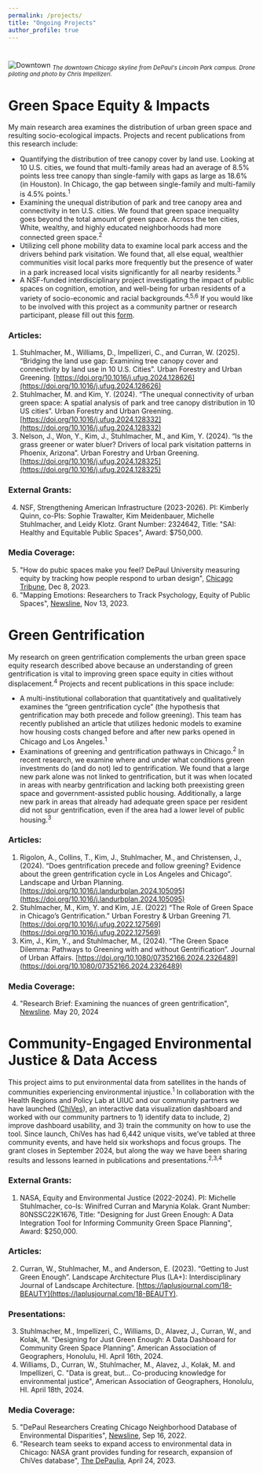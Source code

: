 ```yaml
---
permalink: /projects/
title: "Ongoing Projects"
author_profile: true
---
```

#

![Downtown](https://mstuhlmacher.github.io/files/DJI_20240530194909_0010_D_crop.JPG)
<sub> *The downtown Chicago skyline from DePaul's Lincoln Park campus. Drone piloting and photo by Chris Impellizeri.* </sub>

# Green Space Equity & Impacts
My main research area examines the distribution of urban green space and resulting socio-ecological impacts. Projects and recent publications from this research include:
* Quantifying the distribution of tree canopy cover by land use. Looking at 10 U.S. cities, we found that multi-family areas had an average of 8.5% points less tree canopy than single-family with gaps as large as 18.6% (in Houston). In Chicago, the gap between single-family and multi-family is 4.5% points.<sup>1</sup>
* Examining the unequal distribution of park and tree canopy area and connectivity in ten U.S. cities. We found that green space inequality goes beyond the total amount of green space. Across the ten cities, White, wealthy, and highly educated neighborhoods had more connected green space.<sup>2</sup>
* Utilizing cell phone mobility data to examine local park access and the drivers behind park visitation. We found that, all else equal, wealthier communities visit local parks more frequently but the presence of water in a park increased local visits significantly for all nearby residents.<sup>3</sup>
* A NSF-funded interdisciplinary project investigating the impact of public spaces on cognition, emotion, and well-being for urban residents of a variety of socio-economic and racial backgrounds.<sup>4,5,6</sup> If you would like to be involved with this project as a community partner or research participant, please fill out this [form](https://docs.google.com/forms/d/e/1FAIpQLScMNs8w5LM1QnEz6ZbgpYuCWujBv5TfWHvewqj-i67LsMBa4A/viewform?pli=1).

### Articles:
1. Stuhlmacher, M., Williams, D., Impellizeri, C., and Curran, W. (2025). “Bridging the land use gap: Examining tree canopy cover and connectivity by land use in 10 U.S. Cities”. Urban Forestry and Urban Greening. [https://doi.org/10.1016/j.ufug.2024.128626](https://doi.org/10.1016/j.ufug.2024.128626)
2. Stuhlmacher, M. and Kim, Y. (2024). “The unequal connectivity of urban green space: A spatial analysis of park and tree canopy distribution in 10 US cities”. Urban Forestry and Urban Greening. [https://doi.org/10.1016/j.ufug.2024.128332](https://doi.org/10.1016/j.ufug.2024.128332)
3. Nelson, J., Won, Y., Kim, J., Stuhlmacher, M., and Kim, Y. (2024). “Is the grass greener or water bluer? Drivers of local park visitation patterns in Phoenix, Arizona”. Urban Forestry and Urban Greening. [https://doi.org/10.1016/j.ufug.2024.128325](https://doi.org/10.1016/j.ufug.2024.128325)
### External Grants:
4. NSF, Strengthening American Infrastructure (2023-2026). PI: Kimberly Quinn, co-PIs: Sophie Trawalter, Kim Meidenbauer, Michelle Stuhlmacher, and Leidy Klotz. Grant Number: 2324642, Title: "SAI: Healthy and Equitable Public Spaces", Award: $750,000.
### Media Coverage:
5. "How do pubic spaces make you feel? DePaul University measuring equity by tracking how people respond to urban design", [Chicago Tribune](https://www.chicagotribune.com/people/ct-depaul-university-public-spaces-1130-20231208-iovtwd23gjhbxj32zejdhr4c2q-story.html), Dec 8, 2023.
6. "Mapping Emotions: Researchers to Track Psychology, Equity of Public Spaces", [Newsline](https://resources.depaul.edu/newsline/sections/campus-and-community/Pages/equitable-public-spaces.aspx), Nov 13, 2023.

# Green Gentrification
My research on green gentrification complements the urban green space equity research described above because an understanding of green gentrification is vital to improving green space equity in cities without displacement.<sup>4</sup> Projects and recent publications in this space include:
* A multi-institutional collaboration that quantitatively and qualitatively examines the “green gentrification cycle” (the hypothesis that gentrification may both precede and follow greening). This team has recently published an article that utilizes hedonic models to examine how housing costs changed before and after new parks opened in Chicago and Los Angeles.<sup>1</sup>
* Examinations of greening and gentrification pathways in Chicago.<sup>2</sup> In recent research, we examine where and under what conditions green investments do (and do not) led to gentrification. We found that a large new park alone was not linked to gentrification, but it was when located in areas with nearby gentrification and lacking both preexisting green space and government-assisted public housing. Additionally, a large new park in areas that already had adequate green space per resident did not spur gentrification, even if the area had a lower level of public housing.<sup>3</sup>

### Articles:
1.	Rigolon, A., Collins, T., Kim, J., Stuhlmacher, M., and Christensen, J., (2024). “Does gentrification precede and follow greening? Evidence about the green gentrification cycle in Los Angeles and Chicago”. Landscape and Urban Planning. [https://doi.org/10.1016/j.landurbplan.2024.105095](https://doi.org/10.1016/j.landurbplan.2024.105095)
2.	Stuhlmacher, M., Kim, Y. and Kim, J.E. (2022) “The Role of Green Space in Chicago’s Gentrification.” Urban Forestry & Urban Greening 71. [https://doi.org/10.1016/j.ufug.2022.127569](https://doi.org/10.1016/j.ufug.2022.127569)
3.	Kim, J., Kim, Y., and Stuhlmacher, M., (2024). “The Green Space Dilemma: Pathways to Greening with and without Gentrification”. Journal of Urban Affairs. [https://doi.org/10.1080/07352166.2024.2326489](https://doi.org/10.1080/07352166.2024.2326489)
### Media Coverage:
4. "Research Brief: Examining the nuances of green gentrification", [Newsline](https://resources.depaul.edu/newsline/sections/debuzz/Pages/green-gentrification.aspx). May 20, 2024

# Community-Engaged Environmental Justice & Data Access
This project aims to put environmental data from satellites in the hands of communities experiencing environmental injustice.<sup>1</sup>  In collaboration with the Health Regions and Policy Lab at UIUC and our community partners we have launched ([ChiVes](https://chichives.com/)), an interactive data visualization dashboard and worked with our community partners to 1) identify data to include, 2) improve dashboard usability, and 3) train the community on how to use the tool. Since launch, ChiVes has had 6,442 unique visits, we’ve tabled at three community events, and have held six workshops and focus groups. The grant closes in September 2024, but along the way we have been sharing results and lessons learned in publications and presentations.<sup>2,3,4</sup>

### External Grants:
1. NASA, Equity and Environmental Justice (2022-2024). PI: Michelle Stuhlmacher, co-Is: Winifred Curran and Marynia Kolak. Grant Number: 80NSSC22K1676, Title: "Designing for Just Green Enough: A Data Integration Tool for Informing Community Green Space Planning", Award: $250,000.
### Articles:
2. Curran, W., Stuhlmacher, M., and Anderson, E. (2023). “Getting to Just Green Enough”. Landscape Architecture Plus (LA+): Interdisciplinary Journal of Landscape Architecture. [https://laplusjournal.com/18-BEAUTY](https://laplusjournal.com/18-BEAUTY).
### Presentations:
3. Stuhlmacher, M., Impellizeri, C., Williams, D., Alavez, J., Curran, W., and Kolak, M. “Designing for Just Green Enough: A Data Dashboard for Community Green Space Planning”. American Association of Geographers, Honolulu, HI. April 16th, 2024.
4. Williams, D., Curran, W., Stuhlmacher, M., Alavez, J., Kolak, M. and Impellizeri, C. "Data is great, but... Co-producing knowledge for environmental justice", American Association of Geographers, Honolulu, HI. April 18th, 2024.
### Media Coverage:
5. "DePaul Researchers Creating Chicago Neighborhood Database of Environmental Disparities", [Newsline](https://resources.depaul.edu/newsline/sections/campus-and-community/Pages/nasa-grant-2022.aspx), Sep 16, 2022.
6. "Research team seeks to expand access to environmental data in Chicago: NASA grant provides funding for research, expansion of ChiVes database", [The DePaulia](https://depauliaonline.com/64087/special-issues/research-team-seeks-to-expand-access-to-environmental-data-in-chicago-nasa-grant-provides-funding-for-research-expansion-of-chives-database/), April 24, 2023.


